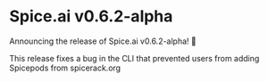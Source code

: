 # Spice.ai v0.6.2-alpha

Announcing the release of Spice.ai v0.6.2-alpha! 🐞

This release fixes a bug in the CLI that prevented users from adding Spicepods from spicerack.org
